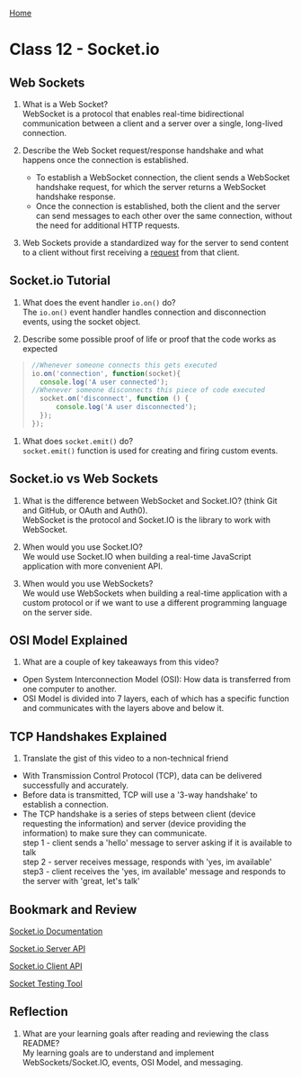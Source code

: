 [Home](/README.md)

# Class 12 - Socket.io

## Web Sockets

1. What is a Web Socket?  
WebSocket is a protocol that enables real-time bidirectional communication between a client and a server over a single, long-lived connection.

1. Describe the Web Socket request/response handshake and what happens once the connection is established.  
    - To establish a WebSocket connection, the client sends a WebSocket handshake request, for which the server returns a WebSocket handshake response.
    - Once the connection is established, both the client and the server can send messages to each other over the same connection, without the need for additional HTTP requests.

1. Web Sockets provide a standardized way for the server to send content to a client without first receiving a <u>request</u> from that client.

## Socket.io Tutorial

1. What does the event handler `io.on()` do?  
The `io.on()` event handler handles connection and disconnection events, using the socket object.

1. Describe some possible proof of life or proof that the code works as expected

> ```js
>//Whenever someone connects this gets executed
>io.on('connection', function(socket){
>   console.log('A user connected');
> //Whenever someone disconnects this piece of code executed
>   socket.on('disconnect', function () {
>       console.log('A user disconnected');
>   });
>});
>```

1. What does `socket.emit()` do?  
`socket.emit()` function is used for creating and firing custom events.

## Socket.io vs Web Sockets

1. What is the difference between WebSocket and Socket.IO? (think Git and GitHub, or OAuth and Auth0).  
WebSocket is the protocol and Socket.IO is the library to work with WebSocket.

1. When would you use Socket.IO?  
We would use Socket.IO when building a real-time JavaScript application with more convenient API.

1. When would you use WebSockets?  
We would use WebSockets when building a real-time application with a custom protocol or if we want to use a different programming language on the server side.

## OSI Model Explained

1. What are a couple of key takeaways from this video?

- Open System Interconnection Model (OSI): How data is transferred from one computer to another.
- OSI Model is divided into 7 layers, each of which has a specific function and communicates with the layers above and below it.

## TCP Handshakes Explained

1. Translate the gist of this video to a non-technical friend

- With Transmission Control Protocol (TCP), data can be delivered successfully and accurately.
- Before data is transmitted, TCP will use a '3-way handshake' to establish a connection.
- The TCP handshake is a series of steps between client (device requesting the information) and server (device providing the information) to make sure they can communicate.  
    step 1 - client sends a 'hello' message to server asking if it is available to talk  
    step 2 - server receives message, responds with 'yes, im available'  
    step3 - client receives the 'yes, im available' message and responds to the server with 'great, let's talk'

## Bookmark and Review

[Socket.io Documentation](https://socket.io/docs/)

[Socket.io Server API](https://socket.io/docs/server-api)

[Socket.io Client API](https://socket.io/docs/client-api)

[Socket Testing Tool](https://amritb.github.io/socketio-client-tool/)

## Reflection

1. What are your learning goals after reading and reviewing the class README?  
My learning goals are to understand and implement WebSockets/Socket.IO, events, OSI Model, and messaging.
